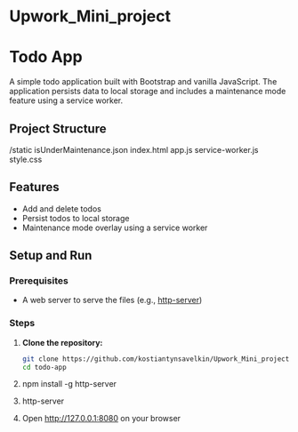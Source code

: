 # Upwork_Mini_project

# Todo App

A simple todo application built with Bootstrap and vanilla JavaScript. The application persists data to local storage and includes a maintenance mode feature using a service worker.

## Project Structure
/static isUnderMaintenance.json 
index.html 
app.js 
service-worker.js 
style.css

## Features

- Add and delete todos
- Persist todos to local storage
- Maintenance mode overlay using a service worker

## Setup and Run

### Prerequisites

- A web server to serve the files (e.g., [http-server](https://www.npmjs.com/package/http-server))

### Steps

1. **Clone the repository:**

   ```sh
   git clone https://github.com/kostiantynsavelkin/Upwork_Mini_project
   cd todo-app

2. npm install -g http-server

3. http-server

4. Open http://127.0.0.1:8080 on your browser